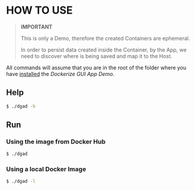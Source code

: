 # HOW TO USE

>**IMPORTANT**
>
> This is only a Demo, therefore the created Containers are ephemeral.
>
> In order to persist data created inside the Container, by the App, we need to discover where is being saved and map it to the Host.
>

All commands will assume that you are in the root of the folder where you have [installed](install.md) the *Dockerize GUI App Demo*.

## Help

```bash
$ ./dgad -h
```

## Run

### Using the image from Docker Hub

```bash
$ ./dgad
```

### Using a local Docker Image

```bash
$ ./dgad -l
```
